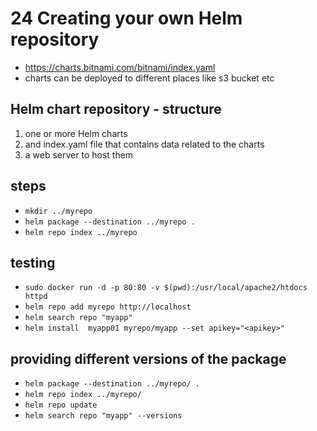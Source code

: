 # 24 Creating your own Helm repository

- https://charts.bitnami.com/bitnami/index.yaml
- charts can be deployed to different places like s3 bucket etc


## Helm chart repository - structure
1. one or more Helm charts
2. and index.yaml file that contains data related to the charts
3. a web server to host them


## steps
- `mkdir ../myrepo`
- `helm package --destination ../myrepo .`
- `helm repo index ../myrepo`

## testing
- `sudo docker run -d -p 80:80 -v $(pwd):/usr/local/apache2/htdocs httpd`
- `helm repo add myrepo http://localhost`
- `helm search repo "myapp"`
- `helm install  myapp01 myrepo/myapp --set apikey="<apikey>"`


## providing different versions of the package
- `helm package --destination ../myrepo/ .`
- `helm repo index ../myrepo/`
- `helm repo update`
- `helm search repo "myapp" --versions`